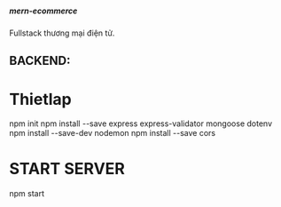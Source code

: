##### mern-ecommerce
Fullstack thương mại điện tử.

## BACKEND:
# Thietlap
npm init
npm install --save express express-validator mongoose dotenv 
npm install --save-dev nodemon
npm install --save cors

# START SERVER
npm start
